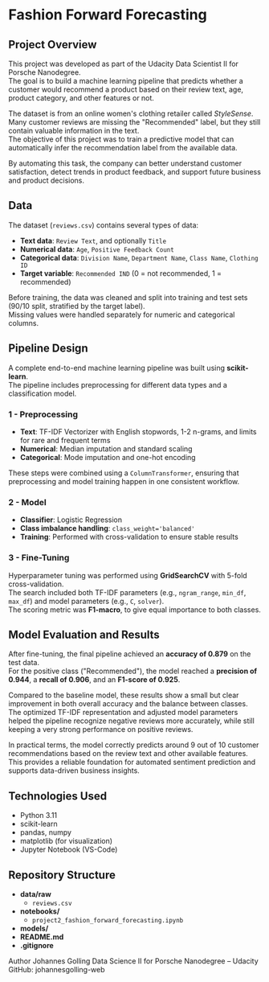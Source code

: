 # Fashion Forward Forecasting

## Project Overview
This project was developed as part of the Udacity Data Scientist II for Porsche Nanodegree.  
The goal is to build a machine learning pipeline that predicts whether a customer would recommend a product based on their review text, age, product category, and other features or not.

The dataset is from an online women's clothing retailer called *StyleSense*.  
Many customer reviews are missing the "Recommended" label, but they still contain valuable information in the text.  
The objective of this project was to train a predictive model that can automatically infer the recommendation label from the available data.

By automating this task, the company can better understand customer satisfaction, detect trends in product feedback, and support future business and product decisions.


## Data
The dataset (`reviews.csv`) contains several types of data:
- **Text data**: `Review Text`, and optionally `Title`
- **Numerical data**: `Age`, `Positive Feedback Count`
- **Categorical data**: `Division Name`, `Department Name`, `Class Name`, `Clothing ID`
- **Target variable**: `Recommended IND` (0 = not recommended, 1 = recommended)

Before training, the data was cleaned and split into training and test sets (90/10 split, stratified by the target label).  
Missing values were handled separately for numeric and categorical columns.  


## Pipeline Design
A complete end-to-end machine learning pipeline was built using **scikit-learn**.  
The pipeline includes preprocessing for different data types and a classification model.

### 1 - Preprocessing
- **Text**: TF-IDF Vectorizer with English stopwords, 1-2 n-grams, and limits for rare and frequent terms  
- **Numerical**: Median imputation and standard scaling  
- **Categorical**: Mode imputation and one-hot encoding  

These steps were combined using a `ColumnTransformer`, ensuring that preprocessing and model training happen in one consistent workflow.

### 2 - Model
- **Classifier**: Logistic Regression  
- **Class imbalance handling**: `class_weight='balanced'`  
- **Training**: Performed with cross-validation to ensure stable results  

### 3 - Fine-Tuning
Hyperparameter tuning was performed using **GridSearchCV** with 5-fold cross-validation.  
The search included both TF-IDF parameters (e.g., `ngram_range`, `min_df`, `max_df`) and model parameters (e.g., `C`, `solver`).  
The scoring metric was **F1-macro**, to give equal importance to both classes.


## Model Evaluation and Results
After fine-tuning, the final pipeline achieved an **accuracy of 0.879** on the test data.  
For the positive class ("Recommended"), the model reached a **precision of 0.944**, a **recall of 0.906**, and an **F1-score of 0.925**.

Compared to the baseline model, these results show a small but clear improvement in both overall accuracy and the balance between classes.  
The optimized TF-IDF representation and adjusted model parameters helped the pipeline recognize negative reviews more accurately, while still keeping a very strong performance on positive reviews.

In practical terms, the model correctly predicts around 9 out of 10 customer recommendations based on the review text and other available features.  
This provides a reliable foundation for automated sentiment prediction and supports data-driven business insights.


## Technologies Used
- Python 3.11  
- scikit-learn  
- pandas, numpy  
- matplotlib (for visualization)  
- Jupyter Notebook (VS-Code)


## Repository Structure
- **data/raw**
  - `reviews.csv`
- **notebooks/**
  - `project2_fashion_forward_forecasting.ipynb`
- **models/**
- **README.md**
- **.gitignore**

Author
Johannes Golling
Data Science II for Porsche Nanodegree – Udacity
GitHub: johannesgolling-web
